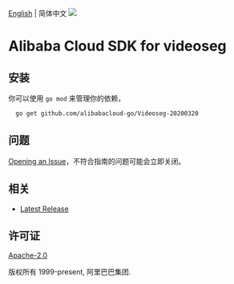[English](README.md) | 简体中文
![](https://aliyunsdk-pages.alicdn.com/icons/AlibabaCloud.svg)

# Alibaba Cloud SDK for videoseg

## 安装
你可以使用 `go mod` 来管理你的依赖，
```sh
  go get github.com/alibabacloud-go/Videoseg-20200320
```

## 问题
[Opening an Issue](https://github.com/aliyun/alibabacloud-sdk/issues/new)，不符合指南的问题可能会立即关闭。

## 相关
* [Latest Release](https://github.com/aliyun/alibabacloud-sdk)

## 许可证
[Apache-2.0](http://www.apache.org/licenses/LICENSE-2.0)

版权所有 1999-present, 阿里巴巴集团.